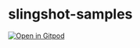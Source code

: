 # slingshot-samples


[![Open in Gitpod](https://gitpod.io/button/open-in-gitpod.svg)](https://gitpod.io/#https://github.com/bots-garden/slingshot-samples)
